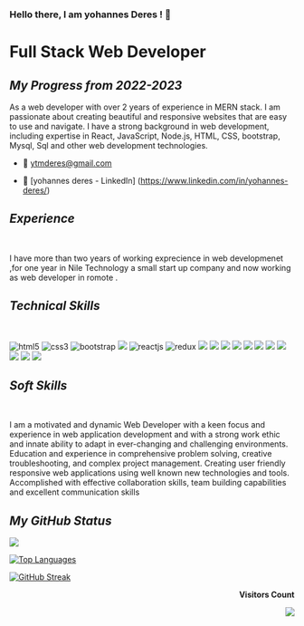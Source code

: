 
### Hello there, I am yohannes Deres ! 👋

  <h1><b>Full Stack Web Developer</b></h1>

<!------------------------------ Now ------------------------------>
 <section>
   <h2><i>My Progress from 2022-2023</i></h2>
 As a web developer with over 2 years of experience in MERN stack. I am passionate about creating beautiful and responsive websites that are easy to use and navigate. I have a strong background in web development, including expertise in React, JavaScript, Node.js, HTML, CSS, bootstrap, Mysql, Sql and other web development technologies.

- 📧 ytmderes@gmail.com
- 🔗 [yohannes deres - LinkedIn] (https://www.linkedin.com/in/yohannes-deres/)
    </section>
    <!------------------------------ Experience ------------------------------>
     <section>
      <h2><i>Experience</i></h2>
      <br>
      <p>
      I have more than two years of working exprecience in web developmenet ,for one year  in Nile Technology a small start up company and now working as web developer in romote .
      </p>
    </section>
    <!------------------------------ Knowledge ------------------------------>
     <section>
      <h2><i>Technical Skills</i></h2>
      <br>
    <p align="left">
          <img src="https://img.shields.io/badge/HTML5-E34F26?style=for-the-badge&logo=html5&logoColor=white" alt="html5" />
          <img src="https://img.shields.io/badge/CSS3-1572B6?style=for-the-badge&logo=css3&logoColor=white" alt="css3" />
          <img src="https://img.shields.io/badge/Bootstrap-563D7C?style=for-the-badge&logo=bootstrap&logoColor=white" alt="bootstrap" />
          <img src="https://img.shields.io/badge/JavaScript-323330?style=for-the-badge&logo=javascript&logoColor=F7DF1E" />
          <img src="https://img.shields.io/badge/React-20232A?style=for-the-badge&logo=react&logoColor=61DAFB" alt="reactjs" />
          <img src="https://img.shields.io/badge/Redux-593D88.svg?style=for-the-badge&logo=redux&logoColor=white" alt="redux" />
          <img src="https://img.shields.io/badge/PostgreSQL-316192?style=for-the-badge&logo=postgresql&logoColor=white" />
          <img src="https://img.shields.io/badge/MongoDB-4EA94B?style=for-the-badge&logo=mongodb&logoColor=white" />
          <img src="https://img.shields.io/badge/C%2B%2B-00599C?style=for-the-badge&logo=c%2B%2B&logoColor=white" />
          <img src="https://img.shields.io/badge/SQLite-07405E?style=for-the-badge&logo=sqlite&logoColor=white" />
          <img src="https://img.shields.io/badge/json-5E5C5C?style=for-the-badge&logo=json&logoColor=white" />
          <img src="https://img.shields.io/badge/Node.js-339933?style=for-the-badge&logo=nodedotjs&logoColor=white" />
          <img src="https://img.shields.io/badge/Express.js-000000?style=for-the-badge&logo=express&logoColor=white" />
          <img src="https://img.shields.io/badge/Visual_Studio_Code-0078D4?style=for-the-badge&logo=visual%20studio%20code&logoColor=white" />
          <img src="https://img.shields.io/badge/GIT-E44C30?style=for-the-badge&logo=git&logoColor=white" />
          <img src="https://img.shields.io/badge/GitHub-100000?style=for-the-badge&logo=github&logoColor=white" />
          <img src="https://img.shields.io/badge/Slack-4A154B?style=for-the-badge&logo=slack&logoColor=white" />
        </p>
      </p>

    </section>
    <!------------------------------ Soft Skills ------------------------------>
     <section>
      <h2><i>Soft Skills</i></h2>
      <br>
      <p>
     I am a motivated and dynamic Web Developer with a keen focus and experience in web
  application development and with a strong work ethic and innate ability to adapt in ever-changing
  and challenging environments. Education and experience in comprehensive problem solving,
  creative troubleshooting, and complex project management. Creating user friendly responsive
  web applications using well known new technologies and tools. Accomplished with effective
  collaboration skills, team building capabilities and excellent communication skills
      </p>
    </section>

<!------------------------------ My GitHub Stats ------------------------------>

<h2><i>My GitHub Status</i></h2>

<picture>
<source 
  srcset="https://github-readme-stats.vercel.app/api?username=yohannes57&show_icons=true&theme=dark"
  media="(prefers-color-scheme: dark), (prefers-color-scheme: no-preference)"
/>
<source
  srcset="https://github-readme-stats.vercel.app/api?username=yohannes57&show_icons=true"
  media="(prefers-color-scheme: dark), (prefers-color-scheme: no-preference)"
/>
<img src="https://github-readme-stats.vercel.app/api?username=yohannes57&show_icons=true" media="(prefers-color-scheme: dark), (prefers-color-scheme: no-preference)" />
</picture>

[![Top Languages](https://github-readme-stats.vercel.app/api/top-langs/?username=yohannes57&theme=dark)](https://github.com/anuraghazra/github-readme-stats)

[![GitHub Streak](http://github-readme-streak-stats.herokuapp.com?user=yohannes57&theme=dark)](https://git.io/streak-stats)

<div align="end">
<p><b>Visitors Count</b></p>  
<img src="https://profile-counter.glitch.me/{yohannes57}/count.svg" />
</div>

